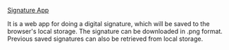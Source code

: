 [Signature App](https://surajgupta-signature.netlify.app/)

It is a web app for doing a digital signature, which will be saved to the browser's local storage.
The signature can be downloaded in .png format.
Previous saved signatures can also be retrieved from local storage.
